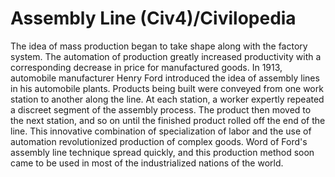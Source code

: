 # Assembly Line (Civ4)/Civilopedia

The idea of mass production began to take shape along with the factory system. The automation of production greatly increased productivity with a corresponding decrease in price for manufactured goods. In 1913, automobile manufacturer Henry Ford introduced the idea of assembly lines in his automobile plants. Products being built were conveyed from one work station to another along the line. At each station, a worker expertly repeated a discreet segment of the assembly process. The product then moved to the next station, and so on until the finished product rolled off the end of the line. This innovative combination of specialization of labor and the use of automation revolutionized production of complex goods. Word of Ford's assembly line technique spread quickly, and this production method soon came to be used in most of the industrialized nations of the world.